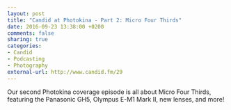 ```yaml
---
layout: post
title: "Candid at Photokina - Part 2: Micro Four Thirds"
date: 2016-09-23 13:38:00 +0200
comments: false
sharing: true
categories: 
- Candid
- Podcasting
- Photography
external-url: http://www.candid.fm/29
---
```


Our second Photokina coverage episode is all about Micro Four Thirds, featuring the Panasonic GH5, Olympus E-M1 Mark II, new lenses, and more!
